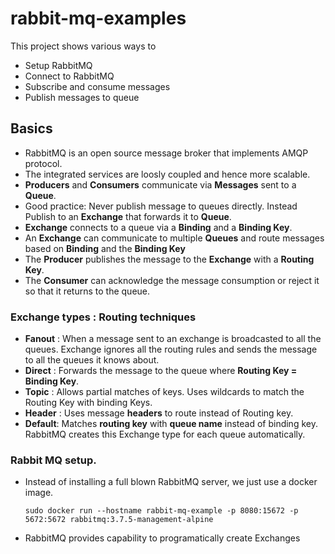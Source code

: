 # rabbit-mq-examples
This project shows various ways to 
- Setup RabbitMQ
- Connect to RabbitMQ
- Subscribe and consume messages
- Publish messages to queue

## Basics
- RabbitMQ is an open source message broker that implements AMQP protocol.
- The integrated services are loosly coupled and hence more scalable.
- **Producers** and **Consumers** communicate via **Messages** sent to a **Queue**.
- Good practice: Never publish message to queues directly. Instead Publish to an **Exchange** that forwards it to **Queue**.
- **Exchange** connects to a queue via a **Binding** and a **Binding Key**.
- An **Exchange** can communicate to multiple **Queues** and route messages based on **Binding** and the **Binding Key**
- The **Producer** publishes the message to the **Exchange** with a **Routing Key**. 
- The **Consumer** can acknowledge the message consumption or reject it so that it returns to the queue.



### Exchange types : Routing techniques
- **Fanout** : When a message sent to an exchange is broadcasted to all the queues. Exchange ignores all the routing rules and sends the message to all the queues it knows about.
- **Direct** : Forwards the message to the queue where **Routing Key = Binding Key**.
- **Topic** : Allows partial matches of keys. Uses wildcards to match the Routing Key with binding Keys.
- **Header** : Uses message **headers** to route instead of Routing key.
- **Default**: Matches **routing key** with **queue name** instead of binding key. RabbitMQ creates this Exchange type for each queue automatically.

### Rabbit MQ setup.
- Instead of installing a full blown RabbitMQ server, we just use a docker image.
  ```
  sudo docker run --hostname rabbit-mq-example -p 8080:15672 -p 5672:5672 rabbitmq:3.7.5-management-alpine
  ```
- RabbitMQ provides capability to programatically create Exchanges
